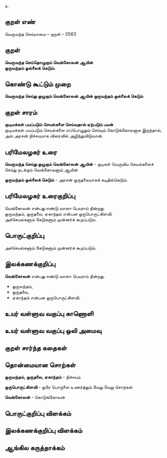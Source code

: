 உ

## குறள் எண் 

வெருவந்த செய்யாமை   – குறள் – 0563  

## குறள் 

**வெருவந்த செய்தொழுகும் வெங்கோலன் ஆயின்  
ஒருவந்தம் ஒல்லைக் கெடும்.**  

## கொண்டு கூட்டும் முறை

**வெருவந்த செய்து ஒழுகும் வெங்கோலன் ஆயின் ஒருவந்தம் ஒல்லைக் கெடும்**

## குறள் சாரம் 

**குடிமக்கள் பயப்படும் செயல்களை செய்வதால் ஏற்படும் பயன்**  
குடிமக்கள் பயப்படும் செயல்களை எப்பொழுதும் செய்யும் கொடுங்கோலனாக இருந்தால்,  
அவ் அரசன் நிச்சயமாக விரைவில் அழிந்துவிடுவான்.  

## பரிமேலழகர் உரை

**வெருவந்த செய்து ஒழுகும் வெங்கோலன் ஆயின்** - குடிகள் வெருவிய செயல்களைச் செய்து நடக்கும் வெங்கோலனாம் ஆயின்  

**ஒருவந்தம் ஒல்லைக் கெடும்** - அரசன் ஒருதலையாகக் கடிதில்கெடும். 

## பரிமேலழகர் உரைகுறிப்பு   

வெங்கோலன் என்பது ஈண்டு வாளா பெயராய் நின்றது.   
ஒருவந்தம், ஒருதலை, ஏகாந்தம் என்பன ஒருபொருட்கிளவி.  
அச்செயல்களும் கேடுகளும் முன்னர்க் கூறப்படும்.    

## பொருட்குறிப்பு 

அச்செயல்களும் கேடுகளும் முன்னர்க் கூறப்படும்.    

## இலக்கணக்குறிப்பு  

**வெங்கோலன்** என்பது ஈண்டு வாளா பெயராய் நின்றது.   

* ஒருவந்தம்,  
* ஒருதலை,  
* ஏகாந்தம் என்பன ஒருபொருட்கிளவி. 

## உயர் வள்ளுவ வகுப்பு காணொளி


## உயர் வள்ளுவ வகுப்பு ஒலி அமைவு 

 
## குறள் சார்ந்த கதைகள் 


## தொன்மையான சொற்கள்

**ஒருவந்தம், ஒருதலை, ஏகாந்தம்** - நிச்சயம்    

**ஒருபொருட்கிளவி** - ஒரே பொருளை உணர்த்தும் வேறு வேறு சொற்கள்.    

**வெங்கோலன்** - கொடுங்கோலன் 

## பொருட்குறிப்பு விளக்கம்


## இலக்கணக்குறிப்பு விளக்கம்


## ஆங்கில கருத்தாக்கம் 


